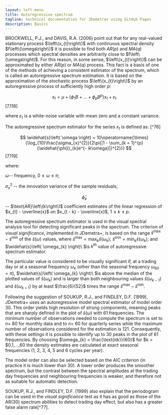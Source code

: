 ```yaml
---
layout: left-menu
title: Autoregressive spectrum
tagline: technical documentation for JDemetra+ using GitHub Pages
description: Basics
---
```


BROCKWELL, P.J., and DAVIS, R.A. (2006) point out that for any
real-valued stationary process $\left\(x_{t}\right\)$ with continuous spectral
density $f\left\(\omega\right\)$ it is possible to find both
$AR(p)$ and $MA(q)$ processes which spectral densities are arbitrarily
close to $f\left\(\omega\right)$. For this reason, in some sense,
$\left\(x_{t}\right\)$ can be approximated by either $AR(p)$ or $MA(q)$
process. This fact is a basis of one of the methods of achieving a
consistent estimator of the spectrum, which is called an autoregressive
spectrum estimation. It is based on the approximation of the stochastic
process $\left\(x_{t}\right\)$ by an autoregressive process of
sufficiently high order $p$:

  $$x_{t} = \mu + \left( \phi_{1}B + \ldots + \phi_{p}B^{p} \right)x_{t} + \varepsilon_{t}$$   \[7.118\]

where $\varepsilon_{t}$ is a white-noise variable with mean zero and a
constant variance.

The autoregressive spectrum estimator for the series $x_{t}$ is defined
as: [^76]

 $$
 \widehat{s}\left( \omega \right) = 10\operatorname{\times}{\log_{10}\frac{\sigma_{x}^{2}}{2\pi{|1 - \sum_{k = 1}^{p}{\widehat{\phi}}_{k}e^{- ik\omega}|}^{2}}}
 $$   \[7.119\]

where:

$\omega$-- frequency, $0 \leq \omega \leq \pi$;

$\sigma_{x}^{2}$ -- the innovation variance of the sample residuals;

$${\widehat{\phi}}_{k}$$ -- $\text{AR}\left\(k\right\)$ coefficient
estimates of the linear regression of $x_{t} - \overline{x}$ on
$x_{t - k} - \overline{x}$, $1 \leq k \leq p$.

The autoregressive spectrum estimator is used in the visual spectral
analysis tool for detecting significant peaks in the spectrum. The
criterion of *visual significance*, implemented in JDemetra+, is based
on the range ${\widehat{s}}^{\max} - {\widehat{s}}^{\min}$ of the
$\widehat{s}\left( \omega \right)$ values, where
${\widehat{s}}^{\max} = \max_{k}\widehat{s}\left( \omega_{k} \right)$;
${\widehat{s}}^{\min} = \min_{k}\widehat{s}\left( \omega_{k} \right);$
and $\widehat{s}\left( \omega_{k} \right)\ $is $k^{\text{th}}$ value of
autoregressive spectrum estimator.

The particular value is considered to be visually significant if, at a
trading day or at a seasonal frequency $\omega_{k}$ (other than the
seasonal frequency $\omega_{60} = \pi$),
$\widehat{s}\left( \omega_{k} \right)\ $is above the median of the
plotted values of $\widehat{s}\left( \omega_{k} \right)$ and is larger
than both neighbouring values $\widehat{s}\left( \omega_{k - 1} \right)$
and $\widehat{s}\left( \omega_{k + 1} \right)$ by at least
$\frac{6}{52}$ times the range
${\widehat{s}}^{\max} - {\widehat{s}}^{\min}$.

Following the suggestion of SOUKUP, R.J., and FINDLEY, D.F. (1999),
JDemetra+ uses an autoregressive model spectral estimator of model order 30. This order yields high resolution of strong components, meaning
peaks that are sharply defined in the plot of
$\widehat{s}\left( \omega \right)$ with 61 frequencies. The minimum
number of observations needed to compute the spectrum is set to $n =$ 80
for monthly data and to $n =$ 60 for quarterly series while the maximum
number of observations considered for the estimation is 121.
Consequently, with these settings it is possible to identify up to 30
peaks in the plot of 61 frequencies. By choosing
$\omega_{k} = \frac{\text{πk}}{60}$ for $k = $0,1,...,60 the density
estimates are calculated at exact seasonal frequencies
(1, 2, 3, 4, 5 and 6 cycles per year).

The model order can also be selected based on the AIC criterion (in
practice it is much lower than 30). A lower order produces the smoother
spectrum, but the contrast between the spectral amplitudes at the
trading day frequencies and neighbouring frequencies is weaker, and
therefore not as suitable for automatic detection.

SOUKUP, R.J., and FINDLEY, D.F. (1999) also explain that the periodogram
can be used in the *visual significance* test as it has as good as those
of the AR(30) spectrum abilities to detect trading day effect, but also
has a greater false alarm rate[^77].